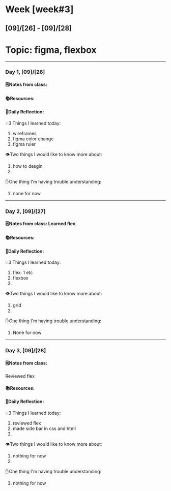 # Week [week#3]
## [09]/[26] - [09]/[28]

# Topic: figma, flexbox

___

### Day 1, [09]/[26]

#### 🗒️Notes from class:

#### 📚Resources:


#### 💭Daily Reflection:

💡3 Things I learned today:
1. wireframes
2. figma color change
3. figma ruler

👁️Two things I would like to know more about:
1. how to desgin
2. 

✋One thing I'm having trouble understanding:
1. none for now


___

### Day 2, [09]/[27] 

#### 🗒️Notes from class: Learned flex

#### 📚Resources:


#### 💭Daily Reflection:

💡3 Things I learned today:
1. flex: 1 etc
2. flexbox
3. 

👁️Two things I would like to know more about:
1. grid
2. 

✋One thing I'm having trouble understanding:
1. None for now

___

### Day 3, [09]/[28]
#### 🗒️Notes from class: 
Reviewed flex

#### 📚Resources:


#### 💭Daily Reflection:

💡3 Things I learned today:
1. reviewed flex
2. made side bar in css and html
3. 

👁️Two things I would like to know more about:
1. nothing for now
2. 

✋One thing I'm having trouble understanding:
1. nothing for now
 

